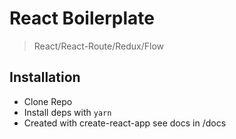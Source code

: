 # React Boilerplate
> React/React-Route/Redux/Flow

## Installation
* Clone Repo
* Install deps with `yarn`
* Created with create-react-app see docs in /docs
